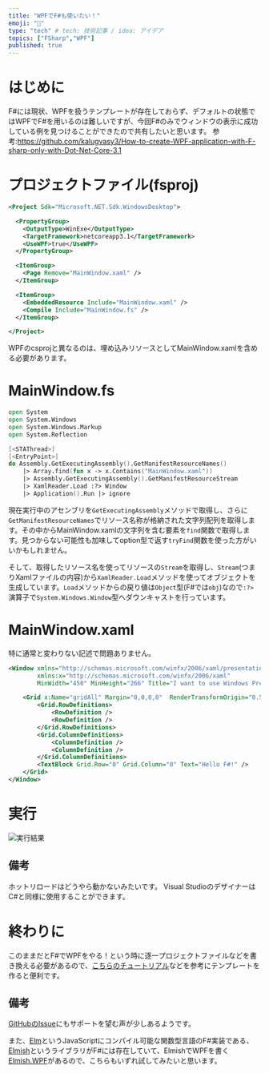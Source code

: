 ```yaml
---
title: "WPFでF#も使いたい！"
emoji: "🎵"
type: "tech" # tech: 技術記事 / idea: アイデア
topics: ["FSharp","WPF"]
published: true
---
```


# はじめに
F#には現状、WPFを扱うテンプレートが存在しておらず、デフォルトの状態ではWPFでF#を用いるのは難しいですが、今回F#のみでウィンドウの表示に成功している例を見つけることができたので共有したいと思います。
参考:https://github.com/kalugvasy3/How-to-create-WPF-application-with-F-sharp-only-with-Dot-Net-Core-3.1

# プロジェクトファイル(fsproj)

``` xml
<Project Sdk="Microsoft.NET.Sdk.WindowsDesktop">

  <PropertyGroup>
    <OutputType>WinExe</OutputType>
    <TargetFramework>netcoreapp3.1</TargetFramework>
    <UseWPF>true</UseWPF>
  </PropertyGroup>

  <ItemGroup>
    <Page Remove="MainWindow.xaml" />
  </ItemGroup>

  <ItemGroup>
    <EmbeddedResource Include="MainWindow.xaml" />
    <Compile Include="MainWindow.fs" />
  </ItemGroup>

</Project>
```

WPFのcsprojと異なるのは、埋め込みリソースとしてMainWindow.xamlを含める必要があります。

# MainWindow.fs

``` fsharp
open System 
open System.Windows 
open System.Windows.Markup
open System.Reflection

[<STAThread>] 
[<EntryPoint>]
do Assembly.GetExecutingAssembly().GetManifestResourceNames() 
    |> Array.find(fun x -> x.Contains("MainWindow.xaml"))
    |> Assembly.GetExecutingAssembly().GetManifestResourceStream
    |> XamlReader.Load :?> Window
    |> Application().Run |> ignore
```

現在実行中のアセンブリを`GetExecutingAssembly`メソッドで取得し、さらに`GetManifestResourceNames`でリソース名称が格納された文字列配列を取得します。その中からMainWindow.xamlの文字列を含む要素を`find`関数で取得します。見つからない可能性も加味してoption型で返す`tryFind`関数を使った方がいいかもしれません。

そして、取得したリソース名を使ってリソースの`Stream`を取得し、`Stream`(つまりXamlファイルの内容)から`XamlReader.Load`メソッドを使ってオブジェクトを生成しています。`Load`メソッドからの戻り値は`Object`型(F#では`obj`)なので`:?>`演算子で`System.Windows.Window`型へダウンキャストを行っています。

# MainWindow.xaml
特に通常と変わりない記述で問題ありません。

``` XML
<Window xmlns="http://schemas.microsoft.com/winfx/2006/xaml/presentation" 
        xmlns:x="http://schemas.microsoft.com/winfx/2006/xaml" 
        MinWidth="450" MinHeight="266" Title="I want to use Windows Presentation Foundation with F#!" SizeToContent="WidthAndHeight">

    <Grid x:Name="gridAll" Margin="0,0,0,0"  RenderTransformOrigin="0.5,0.5"  >
        <Grid.RowDefinitions>
            <RowDefinition />
            <RowDefinition />
        </Grid.RowDefinitions>
        <Grid.ColumnDefinitions>
            <ColumnDefinition />
            <ColumnDefinition />
        </Grid.ColumnDefinitions>
        <TextBlock Grid.Row="0" Grid.Column="0" Text="Hello F#!" />
    </Grid>
</Window>
```

# 実行
![実行結果](https://raw.githubusercontent.com/msanou/zenn-articles/master/image/fswpf.png)

## 備考
ホットリロードはどうやら動かないみたいです。
Visual StudioのデザイナーはC#と同様に使用することができます。

# 終わりに
このままだとF#でWPFをやる！という時に逐一プロジェクトファイルなどを書き換える必要があるので、[こちらのチュートリアル](https://docs.microsoft.com/ja-jp/dotnet/core/tutorials/cli-templates-create-item-template)などを参考にテンプレートを作ると便利です。

## 備考
[GitHubのIssue](https://github.com/dotnet/wpf/issues/162)にもサポートを望む声が少しあるようです。

また、[Elm](https://guide.elm-lang.jp/)というJavaScriptにコンパイル可能な関数型言語のF#実装である、[Elmish](https://elmish.github.io/elmish/)というライブラリがF#には存在していて、ElmishでWPFを書く[Elmish.WPF](https://github.com/elmish/Elmish.WPF)があるので、こちらもいずれ試してみたいと思います。